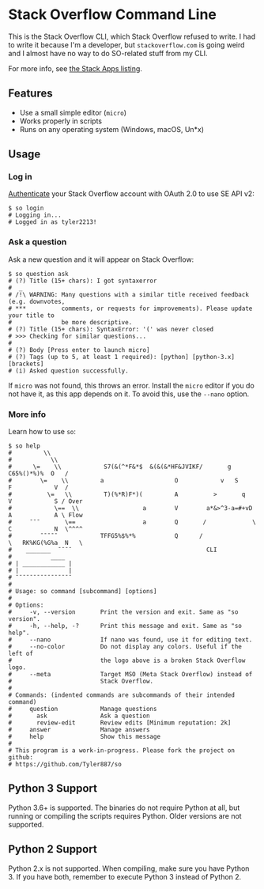 # Stack Overflow Command Line
This is the Stack Overflow CLI, which Stack Overflow refused to write.
I had to write it because I'm a developer, but `stackoverflow.com` is going
weird and I almost have no way to do SO-related stuff from my CLI.

For more info, see [the Stack Apps listing](https://stackapps.com/questions/9375/placeholder-stackoverflow-cli).
## Features
* Use a small simple editor (`micro`)
* Works properly in scripts
* Runs on any operating system (Windows, macOS, Un\*x)
## Usage
### Log in
[Authenticate](https://api.stackexchange.com/docs/authentication) your Stack Overflow account with OAuth 2.0 to use SE API v2:
```shell
$ so login
# Logging in...
# Logged in as tyler2213!
```
### Ask a question
Ask a new question and it will appear on Stack Overflow:
```shell
$ so question ask
# (?) Title (15+ chars): I got syntaxerror
#  _
# /!\ WARNING: Many questions with a similar title received feedback (e.g. downvotes,
# ***          comments, or requests for improvements). Please update your title to
#              be more descriptive.
# (?) Title (15+ chars): SyntaxError: '(' was never closed
# >>> Checking for similar questions...
# 
# (?) Body [Press enter to launch micro]
# (?) Tags (up to 5, at least 1 required): [python] [python-3.x] [brackets]
# (i) Asked question successfully.
```
If `micro` was not found, this throws an error. Install the `micro` editor
if you do not have it, as this app depends on it. To avoid this, use
the `--nano` option.
### More info
Learn how to use `so`:
```shell
$ so help
#         \\
#           \\
#      \=    \\            S7(&(^*F&*$  &(&(&*HF&JVIKF/       g           C65%()*%)%  O   / 
#        \=    \\         a                    O            v   S        F            V  /
#          \=   \\         T)(%*R)F*)(         A          >       q      V            S / Over
#            \==  \\                  a        V        a*&>^3-a=#+vD    A            A \ Flow
#     ¯¯¯       \==                   a        Q       /             \   C            N  \^^^^
#        ¯¯¯¯¯            TFFG5%$%*%           Q      /               \   RK%KG(%G%a  N   \
#    _______  ¯¯¯¯                                      CLI
#           ____
# | ____________ |
# |              |
# ¯¯¯¯¯¯¯¯¯¯¯¯¯¯¯¯
#
# Usage: so command [subcommand] [options]
#
# Options:
#     -v, --version       Print the version and exit. Same as "so version".
#     -h, --help, -?      Print this message and exit. Same as "so help".
#     --nano              If nano was found, use it for editing text.
#     --no-color          Do not display any colors. Useful if the left of
#                         the logo above is a broken Stack Overflow logo.
#     --meta              Target MSO (Meta Stack Overflow) instead of
#                         Stack Overflow.
#
# Commands: (indented commands are subcommands of their intended command)
#     question            Manage questions
#       ask               Ask a question
#       review-edit       Review edits [Minimum reputation: 2k]
#     answer              Manage answers
#     help                Show this message
#
# This program is a work-in-progress. Please fork the project on github:
# https://github.com/Tyler887/so
```
## Python 3 Support
Python 3.6+ is supported. The binaries do not require Python at all, but running
or compiling the scripts requires Python. Older versions are not supported.
## Python 2 Support
Python 2.x is not supported. When compiling, make sure you have Python 3.
If you have both, remember to execute Python 3 instead of Python 2.
